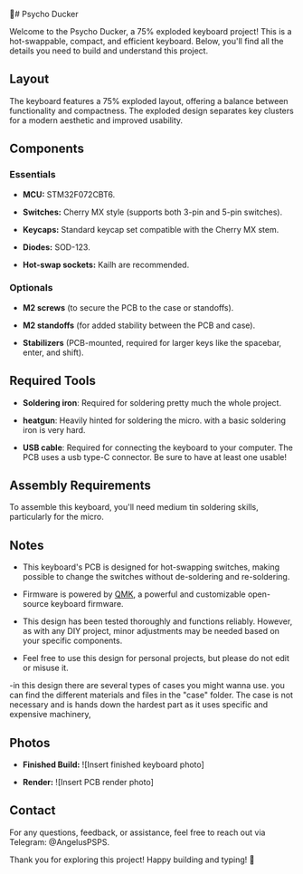# Psycho Ducker

Welcome to the Psycho Ducker, a 75% exploded keyboard project! This is a hot-swappable, compact, and efficient keyboard. Below, you'll find all the details you need to build and understand this project.

## Layout

The keyboard features a 75% exploded layout, offering a balance between functionality and compactness. The exploded design separates key clusters for a modern aesthetic and improved usability.

## Components

### Essentials

-   **MCU:** STM32F072CBT6.
    
-   **Switches:** Cherry MX style (supports both 3-pin and 5-pin switches).
    
-   **Keycaps:** Standard keycap set compatible with the Cherry MX stem.
    
-   **Diodes:** SOD-123.
    
-   **Hot-swap sockets:** Kailh are recommended.
    

### Optionals

-   **M2 screws** (to secure the PCB to the case or standoffs).
    
-   **M2 standoffs** (for added stability between the PCB and case).
    
-   **Stabilizers** (PCB-mounted, required for larger keys like the spacebar, enter, and shift).
    

## Required Tools

-   **Soldering iron**: Required for soldering pretty much the whole project.

- **heatgun**: Heavily hinted for soldering the micro. with a basic soldering iron is very hard.
    
-   **USB cable**: Required for connecting the keyboard to your computer. The PCB uses a usb type-C connector. Be sure to have at least one usable!
    

## Assembly Requirements

To assemble this keyboard, you'll need medium tin soldering skills, particularly for the micro.

## Notes

-   This keyboard's PCB is designed for hot-swapping switches, making possible to change the switches without de-soldering and re-soldering.
    
-   Firmware is powered by [QMK](https://qmk.fm/), a powerful and customizable open-source keyboard firmware.
    
-   This design has been tested thoroughly and functions reliably. However, as with any DIY project, minor adjustments may be needed based on your specific components.
    
-   Feel free to use this design for personal projects, but please do not edit or misuse it.
    
-in this design there are several types of cases you might wanna use. you can find the different materials and files in the "case" folder. The case is not necessary and is hands down the hardest part as it uses specific and expensive machinery, 


## Photos

-   **Finished Build:** ![Insert finished keyboard photo]
    
-   **Render:** ![Insert PCB render photo]
    

## Contact

For any questions, feedback, or assistance, feel free to reach out via Telegram: @AngelusPSPS.

Thank you for exploring this project! Happy building and typing!

